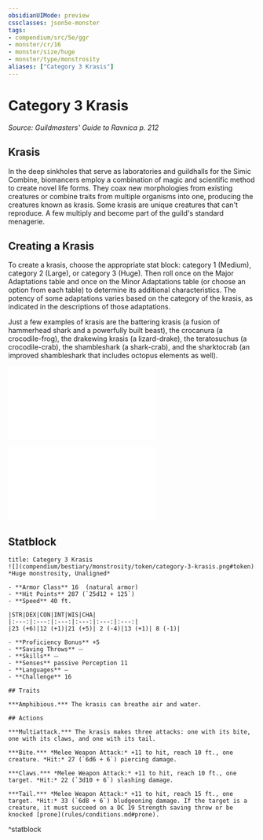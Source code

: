 ```yaml
---
obsidianUIMode: preview
cssclasses: json5e-monster
tags:
- compendium/src/5e/ggr
- monster/cr/16
- monster/size/huge
- monster/type/monstrosity
aliases: ["Category 3 Krasis"]
---
```

# Category 3 Krasis
*Source: Guildmasters' Guide to Ravnica p. 212*  

## Krasis

In the deep sinkholes that serve as laboratories and guildhalls for the Simic Combine, biomancers employ a combination of magic and scientific method to create novel life forms. They coax new morphologies from existing creatures or combine traits from multiple organisms into one, producing the creatures known as krasis. Some krasis are unique creatures that can't reproduce. A few multiply and become part of the guild's standard menagerie.

## Creating a Krasis

To create a krasis, choose the appropriate stat block: category 1 (Medium), category 2 (Large), or category 3 (Huge). Then roll once on the Major Adaptations table and once on the Minor Adaptations table (or choose an option from each table) to determine its additional characteristics. The potency of some adaptations varies based on the category of the krasis, as indicated in the descriptions of those adaptations.

Just a few examples of krasis are the battering krasis (a fusion of hammerhead shark and a powerfully built beast), the crocanura (a crocodile-frog), the drakewing krasis (a lizard-drake), the teratosuchus (a crocodile-crab), the shambleshark (a shark-crab), and the sharktocrab (an improved shambleshark that includes octopus elements as well).

![Major Adaptations](major-adaptations-ggr.md)

![Minor Adaptations](minor-adaptations-ggr.md)

## Statblock

```ad-statblock
title: Category 3 Krasis
![](compendium/bestiary/monstrosity/token/category-3-krasis.png#token)
*Huge monstrosity, Unaligned*

- **Armor Class** 16  (natural armor)
- **Hit Points** 287 (`25d12 + 125`)
- **Speed** 40 ft.

|STR|DEX|CON|INT|WIS|CHA|
|:---:|:---:|:---:|:---:|:---:|:---:|
|23 (+6)|12 (+1)|21 (+5)| 2 (-4)|13 (+1)| 8 (-1)|

- **Proficiency Bonus** +5
- **Saving Throws** ⏤
- **Skills** ⏤
- **Senses** passive Perception 11
- **Languages** —
- **Challenge** 16

## Traits

***Amphibious.*** The krasis can breathe air and water.

## Actions

***Multiattack.*** The krasis makes three attacks: one with its bite, one with its claws, and one with its tail.

***Bite.*** *Melee Weapon Attack:* +11 to hit, reach 10 ft., one creature. *Hit:* 27 (`6d6 + 6`) piercing damage.

***Claws.*** *Melee Weapon Attack:* +11 to hit, reach 10 ft., one target. *Hit:* 22 (`3d10 + 6`) slashing damage.

***Tail.*** *Melee Weapon Attack:* +11 to hit, reach 15 ft., one target. *Hit:* 33 (`6d8 + 6`) bludgeoning damage. If the target is a creature, it must succeed on a DC 19 Strength saving throw or be knocked [prone](rules/conditions.md#prone).
```
^statblock